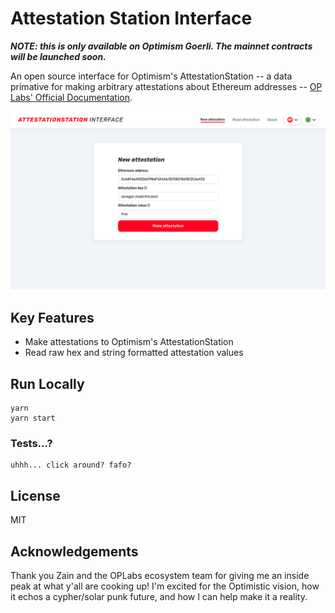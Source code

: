 # Attestation Station Interface

**_NOTE: this is only available on Optimism Goerli. The mainnet contracts will be launched soon._**

An open source interface for Optimism's AttestationStation -- a data primative for making arbitrary attestations about Ethereum addresses -- [OP Labs' Official Documentation](https://community.optimism.io/docs/governance/attestation-station/#).

[![attestationstation-interface](./attestationstation-interface.png)](https://youtu.be/rBesMSd0GzM)

## Key Features

- Make attestations to Optimism's AttestationStation
- Read raw hex and string formatted attestation values

## Run Locally

```
yarn
yarn start
```

### Tests...?

```
uhhh... click around? fafo?
```

## License

MIT

## Acknowledgements

Thank you Zain and the OPLabs ecosystem team for giving me an inside peak at what y'all are cooking up! I'm excited for the Optimistic vision, how it echos a cypher/solar punk future, and how I can help make it a reality.
